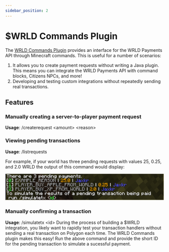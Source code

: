 ```yaml
---
sidebar_position: 2
---
```


# $WRLD Commands Plugin

The [WRLD Commands Plugin](https://github.com/NFT-Worlds/wrld-payment-tester-plugin) provides an interface for the WRLD Payments API through Minecraft commands. This is useful for a number of scenarios:

1. It allows you to create payment requests without writing a Java plugin. This means you can integrate the WRLD Payments API with command blocks, Citizens NPCs, and more!
2. Developing and testing custom integrations without repeatedly sending real transactions.

## Features

### Manually creating a server-to-player payment request
**Usage**: /createrequest &lt;amount&gt; &lt;reason&gt;

### Viewing pending transactions 
**Usage**: /listrequests

For example, if your world has three pending requests with values 25, 0.25, and 2.0 WRLD the output of this command would display:

![listrequests output](/img/listrequests.png)

### Manually confirming a transaction
**Usage**: /simulatetx &lt;id&gt;
During the process of building a $WRLD integration, you likely want to rapidly test your transaction handlers without sending a real transaction on Polygon each time. The WRLD Commands plugin makes this easy! Run the above command and provide the short ID for the pending transaction to simulate a sucessful payment.
